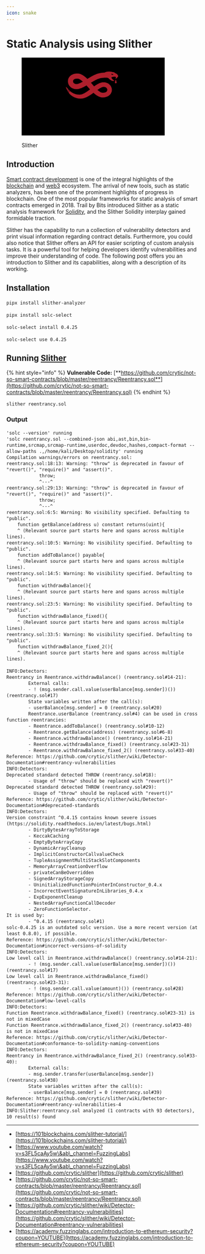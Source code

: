```yaml
---
icon: snake
---
```


# Static Analysis using Slither

<figure><img src="../../.gitbook/assets/image.png" alt="" width="375"><figcaption><p>Slither</p></figcaption></figure>

## Introduction

[Smart contract development](https://101blockchains.com/smart-contract-development-course-launched/) is one of the integral highlights of the [blockchain](https://101blockchains.com/blockchain-technology-explained/) and [web3](https://101blockchains.com/web3-guide/) ecosystem. The arrival of new tools, such as static analyzers, has been one of the prominent highlights of progress in blockchain. One of the most popular frameworks for static analysis of smart contracts emerged in 2018. Trail by Bits introduced Slither as a static analysis framework for [Solidity](https://101blockchains.com/solidity-tutorial/), and the Slither Solidity interplay gained formidable traction.

Slither has the capability to run a collection of vulnerability detectors and print visual information regarding contract details. Furthermore, you could also notice that Slither offers an API for easier scripting of custom analysis tasks. It is a powerful tool for helping developers identify vulnerabilities and improve their understanding of code. The following post offers you an introduction to Slither and its capabilities, along with a description of its working.&#x20;

## Installation

```
pipx install slither-analyzer

pipx install solc-select

solc-select install 0.4.25

solc-select use 0.4.25
```

## Running [Slither](https://github.com/crytic/slither)

{% hint style="info" %}
**Vulnerable Code:** [**https://github.com/crytic/not-so-smart-contracts/blob/master/reentrancy/Reentrancy.sol**](https://github.com/crytic/not-so-smart-contracts/blob/master/reentrancy/Reentrancy.sol)
{% endhint %}

```
slither reentrancy.sol
```

### Output

```solidity
'solc --version' running
'solc reentrancy.sol --combined-json abi,ast,bin,bin-runtime,srcmap,srcmap-runtime,userdoc,devdoc,hashes,compact-format --allow-paths .,/home/kali/Desktop/solidity' running
Compilation warnings/errors on reentrancy.sol:
reentrancy.sol:18:13: Warning: "throw" is deprecated in favour of "revert()", "require()" and "assert()".
            throw;
            ^---^
reentrancy.sol:29:13: Warning: "throw" is deprecated in favour of "revert()", "require()" and "assert()".
            throw;
            ^---^
reentrancy.sol:6:5: Warning: No visibility specified. Defaulting to "public". 
    function getBalance(address u) constant returns(uint){
    ^ (Relevant source part starts here and spans across multiple lines).
reentrancy.sol:10:5: Warning: No visibility specified. Defaulting to "public". 
    function addToBalance() payable{
    ^ (Relevant source part starts here and spans across multiple lines).
reentrancy.sol:14:5: Warning: No visibility specified. Defaulting to "public". 
    function withdrawBalance(){
    ^ (Relevant source part starts here and spans across multiple lines).
reentrancy.sol:23:5: Warning: No visibility specified. Defaulting to "public". 
    function withdrawBalance_fixed(){
    ^ (Relevant source part starts here and spans across multiple lines).
reentrancy.sol:33:5: Warning: No visibility specified. Defaulting to "public". 
    function withdrawBalance_fixed_2(){
    ^ (Relevant source part starts here and spans across multiple lines).

INFO:Detectors:
Reentrancy in Reentrance.withdrawBalance() (reentrancy.sol#14-21):                                                  
        External calls:                                                                                             
        - ! (msg.sender.call.value(userBalance[msg.sender])()) (reentrancy.sol#17)                                  
        State variables written after the call(s):                                                                  
        - userBalance[msg.sender] = 0 (reentrancy.sol#20)                                                           
        Reentrance.userBalance (reentrancy.sol#4) can be used in cross function reentrancies:                       
        - Reentrance.addToBalance() (reentrancy.sol#10-12)                                                          
        - Reentrance.getBalance(address) (reentrancy.sol#6-8)                                                       
        - Reentrance.withdrawBalance() (reentrancy.sol#14-21)                                                       
        - Reentrance.withdrawBalance_fixed() (reentrancy.sol#23-31)                                                 
        - Reentrance.withdrawBalance_fixed_2() (reentrancy.sol#33-40)                                               
Reference: https://github.com/crytic/slither/wiki/Detector-Documentation#reentrancy-vulnerabilities                 
INFO:Detectors:
Deprecated standard detected THROW (reentrancy.sol#18):                                                             
        - Usage of "throw" should be replaced with "revert()"                                                       
Deprecated standard detected THROW (reentrancy.sol#29):                                                             
        - Usage of "throw" should be replaced with "revert()"                                                       
Reference: https://github.com/crytic/slither/wiki/Detector-Documentation#deprecated-standards                       
INFO:Detectors:
Version constraint ^0.4.15 contains known severe issues (https://solidity.readthedocs.io/en/latest/bugs.html)       
        - DirtyBytesArrayToStorage                                                                                  
        - KeccakCaching                                                                                             
        - EmptyByteArrayCopy                                                                                        
        - DynamicArrayCleanup                                                                                       
        - ImplicitConstructorCallvalueCheck                                                                         
        - TupleAssignmentMultiStackSlotComponents                                                                   
        - MemoryArrayCreationOverflow                                                                               
        - privateCanBeOverridden                                                                                    
        - SignedArrayStorageCopy                                                                                    
        - UninitializedFunctionPointerInConstructor_0.4.x                                                           
        - IncorrectEventSignatureInLibraries_0.4.x                                                                  
        - ExpExponentCleanup                                                                                        
        - NestedArrayFunctionCallDecoder                                                                            
        - ZeroFunctionSelector.                                                                                     
It is used by:                                                                                                      
        - ^0.4.15 (reentrancy.sol#1)                                                                                
solc-0.4.25 is an outdated solc version. Use a more recent version (at least 0.8.0), if possible.                   
Reference: https://github.com/crytic/slither/wiki/Detector-Documentation#incorrect-versions-of-solidity             
INFO:Detectors:
Low level call in Reentrance.withdrawBalance() (reentrancy.sol#14-21):                                              
        - ! (msg.sender.call.value(userBalance[msg.sender])()) (reentrancy.sol#17)                                  
Low level call in Reentrance.withdrawBalance_fixed() (reentrancy.sol#23-31):                                        
        - ! (msg.sender.call.value(amount)()) (reentrancy.sol#28)                                                   
Reference: https://github.com/crytic/slither/wiki/Detector-Documentation#low-level-calls                            
INFO:Detectors:
Function Reentrance.withdrawBalance_fixed() (reentrancy.sol#23-31) is not in mixedCase                              
Function Reentrance.withdrawBalance_fixed_2() (reentrancy.sol#33-40) is not in mixedCase                            
Reference: https://github.com/crytic/slither/wiki/Detector-Documentation#conformance-to-solidity-naming-conventions 
INFO:Detectors:
Reentrancy in Reentrance.withdrawBalance_fixed_2() (reentrancy.sol#33-40):                                          
        External calls:                                                                                             
        - msg.sender.transfer(userBalance[msg.sender]) (reentrancy.sol#38)                                          
        State variables written after the call(s):                                                                  
        - userBalance[msg.sender] = 0 (reentrancy.sol#39)                                                           
Reference: https://github.com/crytic/slither/wiki/Detector-Documentation#reentrancy-vulnerabilities-4               
INFO:Slither:reentrancy.sol analyzed (1 contracts with 93 detectors), 10 result(s) found

```





***

* [https://101blockchains.com/slither-tutorial/](https://101blockchains.com/slither-tutorial/)
* [https://www.youtube.com/watch?v=s3FL5caAy5w\&ab\_channel=FuzzingLabs](https://www.youtube.com/watch?v=s3FL5caAy5w\&ab\_channel=FuzzingLabs)
* [https://github.com/crytic/slither](https://github.com/crytic/slither)
* [https://github.com/crytic/not-so-smart-contracts/blob/master/reentrancy/Reentrancy.sol](https://github.com/crytic/not-so-smart-contracts/blob/master/reentrancy/Reentrancy.sol)
* [https://github.com/crytic/slither/wiki/Detector-Documentation#reentrancy-vulnerabilities](https://github.com/crytic/slither/wiki/Detector-Documentation#reentrancy-vulnerabilities)
* [https://academy.fuzzinglabs.com/introduction-to-ethereum-security?coupon=YOUTUBE](https://academy.fuzzinglabs.com/introduction-to-ethereum-security?coupon=YOUTUBE)

